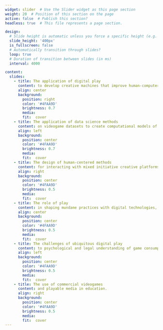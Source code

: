 ```yaml
---
widget: slider  # Use the Slider widget as this page section
weight: 20  # Position of this section on the page
active: false  # Publish this section?
headless: true  # This file represents a page section.

design:
  # Slide height is automatic unless you force a specific height (e.g. '400px')
  slide_height: '400px'
  is_fullscreen: false
  # Automatically transition through slides?
  loop: true
  # Duration of transition between slides (in ms)
  interval: 4000

content:
  slides:
    - title: The application of digital play
      content: to develop creative machines that improve human-computer interactions using deep learning methods.
      align: center
      background:
        position: right
        color: '#4FAA9D'
        brightness: 0.7
        media: 
        fit:  cover
    - title: The application of data science methods
      content: on videogame datasets to create computational models of perception, cognition, and emotion.
      align: left
      background:
        position: center
        color: '#4FAA9D'
        brightness: 0.7
        media: 
        fit:  cover
    - title: The design of human-centered methods
      content: for interacting with mixed initiative creative platforms such as game engines.
      align: right
      background:
        position: center
        color: '#4FAA9D'
        brightness: 0.5
        media: 
        fit:  cover
    - title: The role of play
      content: in shaping mundane practices with digital technologies, from videogames to social media.
      align: center
      background:
        position: center
        color: '#4FAA9D'
        brightness: 0.5
        media: 
        fit:  cover
    - title: The challenges of ubiquitous digital play
      content: to psychological and legal understanding of game consumption and commercialization, from gambling to addiction.
      align: left
      background:
        position: center
        color: '#4FAA9D'
        brightness: 0.5
        media: 
        fit:  cover
    - title: The use of commercial videogames
      content: and playable media in education.
      align: right
      background:
        position: center
        color: '#4FAA9D'
        brightness: 0.5
        media: 
        fit:  cover
---
```


